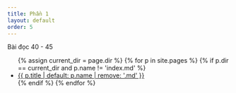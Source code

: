 ```yaml
---
title: Phần 1
layout: default
order: 5
---
```


Bài đọc 40 - 45

<ul>
{% assign current_dir = page.dir %}
{% for p in site.pages %}
  {% if p.dir == current_dir and p.name != 'index.md' %}
    <li><a href="{{ p.url }}">{{ p.title | default: p.name | remove: '.md' }}</a></li>
  {% endif %}
{% endfor %}
</ul>
